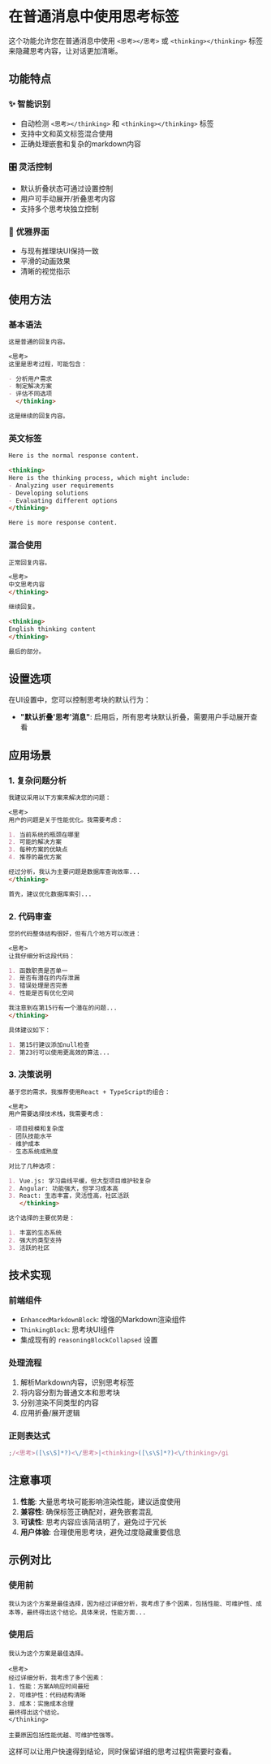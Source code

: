 # 在普通消息中使用思考标签

这个功能允许您在普通消息中使用 `<思考></思考>` 或 `<thinking></thinking>` 标签来隐藏思考内容，让对话更加清晰。

## 功能特点

### ✨ **智能识别**

- 自动检测 `<思考></thinking>` 和 `<thinking></thinking>` 标签
- 支持中文和英文标签混合使用
- 正确处理嵌套和复杂的markdown内容

### 🎛️ **灵活控制**

- 默认折叠状态可通过设置控制
- 用户可手动展开/折叠思考内容
- 支持多个思考块独立控制

### 🎨 **优雅界面**

- 与现有推理块UI保持一致
- 平滑的动画效果
- 清晰的视觉指示

## 使用方法

### 基本语法

```markdown
这是普通的回复内容。

<思考>
这里是思考过程，可能包含：

- 分析用户需求
- 制定解决方案
- 评估不同选项
  </thinking>

这是继续的回复内容。
```

### 英文标签

```markdown
Here is the normal response content.

<thinking>
Here is the thinking process, which might include:
- Analyzing user requirements
- Developing solutions
- Evaluating different options
</thinking>

Here is more response content.
```

### 混合使用

```markdown
正常回复内容。

<思考>
中文思考内容
</thinking>

继续回复。

<thinking>
English thinking content
</thinking>

最后的部分。
```

## 设置选项

在UI设置中，您可以控制思考块的默认行为：

- **"默认折叠'思考'消息"**: 启用后，所有思考块默认折叠，需要用户手动展开查看

## 应用场景

### 1. 复杂问题分析

```markdown
我建议采用以下方案来解决您的问题：

<思考>
用户的问题是关于性能优化。我需要考虑：

1. 当前系统的瓶颈在哪里
2. 可能的解决方案
3. 每种方案的优缺点
4. 推荐的最优方案

经过分析，我认为主要问题是数据库查询效率...
</thinking>

首先，建议优化数据库索引...
```

### 2. 代码审查

```markdown
您的代码整体结构很好，但有几个地方可以改进：

<思考>
让我仔细分析这段代码：

1. 函数职责是否单一
2. 是否有潜在的内存泄漏
3. 错误处理是否完善
4. 性能是否有优化空间

我注意到在第15行有一个潜在的问题...
</thinking>

具体建议如下：

1. 第15行建议添加null检查
2. 第23行可以使用更高效的算法...
```

### 3. 决策说明

```markdown
基于您的需求，我推荐使用React + TypeScript的组合：

<思考>
用户需要选择技术栈，我需要考虑：

- 项目规模和复杂度
- 团队技能水平
- 维护成本
- 生态系统成熟度

对比了几种选项：

1. Vue.js: 学习曲线平缓，但大型项目维护较复杂
2. Angular: 功能强大，但学习成本高
3. React: 生态丰富，灵活性高，社区活跃
   </thinking>

这个选择的主要优势是：

1. 丰富的生态系统
2. 强大的类型支持
3. 活跃的社区
```

## 技术实现

### 前端组件

- `EnhancedMarkdownBlock`: 增强的Markdown渲染组件
- `ThinkingBlock`: 思考块UI组件
- 集成现有的 `reasoningBlockCollapsed` 设置

### 处理流程

1. 解析Markdown内容，识别思考标签
2. 将内容分割为普通文本和思考块
3. 分别渲染不同类型的内容
4. 应用折叠/展开逻辑

### 正则表达式

```javascript
;/<思考>([\s\S]*?)<\/思考>|<thinking>([\s\S]*?)<\/thinking>/gi
```

## 注意事项

1. **性能**: 大量思考块可能影响渲染性能，建议适度使用
2. **兼容性**: 确保标签正确配对，避免嵌套混乱
3. **可读性**: 思考内容应该简洁明了，避免过于冗长
4. **用户体验**: 合理使用思考块，避免过度隐藏重要信息

## 示例对比

### 使用前

```
我认为这个方案是最佳选择，因为经过详细分析，我考虑了多个因素，包括性能、可维护性、成本等，最终得出这个结论。具体来说，性能方面...
```

### 使用后

```
我认为这个方案是最佳选择。

<思考>
经过详细分析，我考虑了多个因素：
1. 性能：方案A响应时间最短
2. 可维护性：代码结构清晰
3. 成本：实施成本合理
最终得出这个结论。
</thinking>

主要原因包括性能优越、可维护性强等。
```

这样可以让用户快速得到结论，同时保留详细的思考过程供需要时查看。
